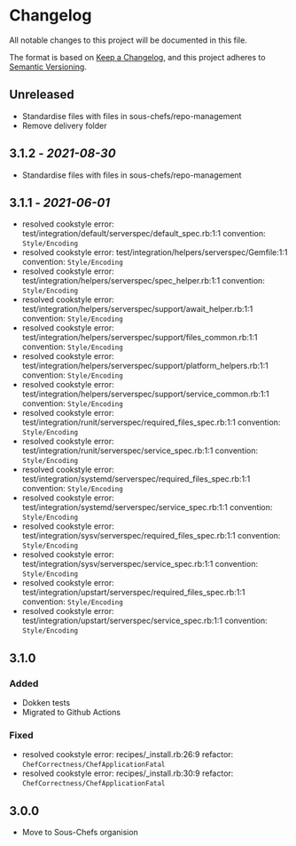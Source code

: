 # Changelog

All notable changes to this project will be documented in this file.

The format is based on [Keep a Changelog](https://keepachangelog.com/en/1.0.0/),
and this project adheres to [Semantic Versioning](https://semver.org/spec/v2.0.0.html).

## Unreleased

- Standardise files with files in sous-chefs/repo-management
- Remove delivery folder

## 3.1.2 - *2021-08-30*

- Standardise files with files in sous-chefs/repo-management

## 3.1.1 - *2021-06-01*

- resolved cookstyle error: test/integration/default/serverspec/default_spec.rb:1:1 convention: `Style/Encoding`
- resolved cookstyle error: test/integration/helpers/serverspec/Gemfile:1:1 convention: `Style/Encoding`
- resolved cookstyle error: test/integration/helpers/serverspec/spec_helper.rb:1:1 convention: `Style/Encoding`
- resolved cookstyle error: test/integration/helpers/serverspec/support/await_helper.rb:1:1 convention: `Style/Encoding`
- resolved cookstyle error: test/integration/helpers/serverspec/support/files_common.rb:1:1 convention: `Style/Encoding`
- resolved cookstyle error: test/integration/helpers/serverspec/support/platform_helpers.rb:1:1 convention: `Style/Encoding`
- resolved cookstyle error: test/integration/helpers/serverspec/support/service_common.rb:1:1 convention: `Style/Encoding`
- resolved cookstyle error: test/integration/runit/serverspec/required_files_spec.rb:1:1 convention: `Style/Encoding`
- resolved cookstyle error: test/integration/runit/serverspec/service_spec.rb:1:1 convention: `Style/Encoding`
- resolved cookstyle error: test/integration/systemd/serverspec/required_files_spec.rb:1:1 convention: `Style/Encoding`
- resolved cookstyle error: test/integration/systemd/serverspec/service_spec.rb:1:1 convention: `Style/Encoding`
- resolved cookstyle error: test/integration/sysv/serverspec/required_files_spec.rb:1:1 convention: `Style/Encoding`
- resolved cookstyle error: test/integration/sysv/serverspec/service_spec.rb:1:1 convention: `Style/Encoding`
- resolved cookstyle error: test/integration/upstart/serverspec/required_files_spec.rb:1:1 convention: `Style/Encoding`
- resolved cookstyle error: test/integration/upstart/serverspec/service_spec.rb:1:1 convention: `Style/Encoding`

## 3.1.0

### Added

- Dokken tests
- Migrated to Github Actions

### Fixed

- resolved cookstyle error: recipes/_install.rb:26:9 refactor: `ChefCorrectness/ChefApplicationFatal`
- resolved cookstyle error: recipes/_install.rb:30:9 refactor: `ChefCorrectness/ChefApplicationFatal`

## 3.0.0

- Move to Sous-Chefs organision
